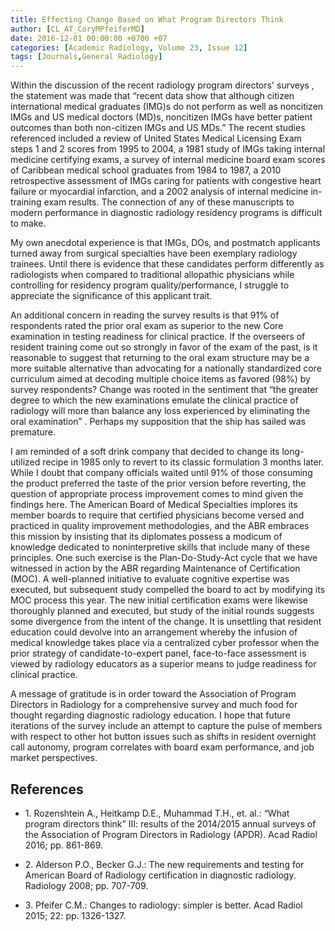 ```yaml
---
title: Effecting Change Based on What Program Directors Think
author: [CL_AT_CoryMPfeiferMD]
date: 2016-12-01 00:00:00 +0700 +07
categories: [Academic Radiology, Volume 23, Issue 12]
tags: [Journals,General Radiology]
---
```

Within the discussion of the recent radiology program directors' surveys , the statement was made that “recent data show that although citizen international medical graduates (IMG)s do not perform as well as noncitizen IMGs and US medical doctors (MD)s, noncitizen IMGs have better patient outcomes than both non-citizen IMGs and US MDs.” The recent studies referenced included a review of United States Medical Licensing Exam steps 1 and 2 scores from 1995 to 2004, a 1981 study of IMGs taking internal medicine certifying exams, a survey of internal medicine board exam scores of Caribbean medical school graduates from 1984 to 1987, a 2010 retrospective assessment of IMGs caring for patients with congestive heart failure or myocardial infarction, and a 2002 analysis of internal medicine in-training exam results. The connection of any of these manuscripts to modern performance in diagnostic radiology residency programs is difficult to make.

My own anecdotal experience is that IMGs, DOs, and postmatch applicants turned away from surgical specialties have been exemplary radiology trainees. Until there is evidence that these candidates perform differently as radiologists when compared to traditional allopathic physicians while controlling for residency program quality/performance, I struggle to appreciate the significance of this applicant trait.

An additional concern in reading the survey results is that 91% of respondents rated the prior oral exam as superior to the new Core examination in testing readiness for clinical practice. If the overseers of resident training come out so strongly in favor of the exam of the past, is it reasonable to suggest that returning to the oral exam structure may be a more suitable alternative than advocating for a nationally standardized core curriculum aimed at decoding multiple choice items as favored (98%) by survey respondents? Change was rooted in the sentiment that “the greater degree to which the new examinations emulate the clinical practice of radiology will more than balance any loss experienced by eliminating the oral examination” . Perhaps my supposition that the ship has sailed was premature.

I am reminded of a soft drink company that decided to change its long-utilized recipe in 1985 only to revert to its classic formulation 3 months later. While I doubt that company officials waited until 91% of those consuming the product preferred the taste of the prior version before reverting, the question of appropriate process improvement comes to mind given the findings here. The American Board of Medical Specialties implores its member boards to require that certified physicians become versed and practiced in quality improvement methodologies, and the ABR embraces this mission by insisting that its diplomates possess a modicum of knowledge dedicated to noninterpretive skills that include many of these principles. One such exercise is the Plan-Do-Study-Act cycle that we have witnessed in action by the ABR regarding Maintenance of Certification (MOC). A well-planned initiative to evaluate cognitive expertise was executed, but subsequent study compelled the board to act by modifying its MOC process this year. The new initial certification exams were likewise thoroughly planned and executed, but study of the initial rounds suggests some divergence from the intent of the change. It is unsettling that resident education could devolve into an arrangement whereby the infusion of medical knowledge takes place via a centralized cyber professor when the prior strategy of candidate-to-expert panel, face-to-face assessment is viewed by radiology educators as a superior means to judge readiness for clinical practice.

A message of gratitude is in order toward the Association of Program Directors in Radiology for a comprehensive survey and much food for thought regarding diagnostic radiology education. I hope that future iterations of the survey include an attempt to capture the pulse of members with respect to other hot button issues such as shifts in resident overnight call autonomy, program correlates with board exam performance, and job market perspectives.

## References

- 1\. Rozenshtein A., Heitkamp D.E., Muhammad T.H., et. al.: “What program directors think” III: results of the 2014/2015 annual surveys of the Association of Program Directors in Radiology (APDR). Acad Radiol 2016; pp. 861-869.


- 2\. Alderson P.O., Becker G.J.: The new requirements and testing for American Board of Radiology certification in diagnostic radiology. Radiology 2008; pp. 707-709.


- 3\. Pfeifer C.M.: Changes to radiology: simpler is better. Acad Radiol 2015; 22: pp. 1326-1327.